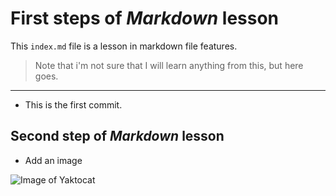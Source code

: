 # First steps of _Markdown_ lesson

This `index.md` file is a lesson in markdown file features.

> Note that i'm not sure that I will learn anything from this,
> but here goes.
---

* This is the first commit.

## Second step of _Markdown_ lesson

* Add an image

![Image of Yaktocat](https://octodex.github.com/images/yaktocat.png)

